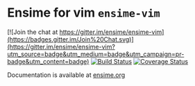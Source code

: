 # Ensime for vim `ensime-vim`

[![Join the chat at https://gitter.im/ensime/ensime-vim](https://badges.gitter.im/Join%20Chat.svg)](https://gitter.im/ensime/ensime-vim?utm_source=badge&utm_medium=badge&utm_campaign=pr-badge&utm_content=badge)
[![Build Status](http://fommil.com/api/badges/ensime/ensime-vim/status.svg)](http://fommil.com/ensime/ensime-vim)
[![Coverage Status](https://coveralls.io/repos/yazgoo/ensime-vim/badge.svg?branch=master&service=github)](https://coveralls.io/github/yazgoo/ensime-vim?branch=master)

Documentation is available at [ensime.org](https://ensime.github.io/editors/vim/)
